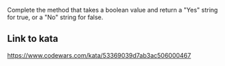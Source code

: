 Complete the method that takes a boolean value and return a "Yes" string for true, or a "No" string for false.

## Link to kata
https://www.codewars.com/kata/53369039d7ab3ac506000467